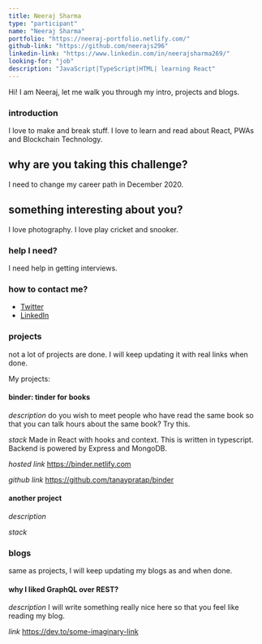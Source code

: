 ```yaml
---
title: Neeraj Sharma
type: "participant"
name: "Neeraj Sharma"
portfolio: "https://neeraj-portfolio.netlify.com/"
github-link: "https://github.com/neerajs296"
linkedin-link: "https://www.linkedin.com/in/neerajsharma269/"
looking-for: "job"
description: "JavaScript|TypeScript|HTML| learning React"
---
```


Hi! I am Neeraj, let me walk you through my intro, projects and blogs.

### introduction

I love to make and break stuff. I love to learn and read about React, PWAs and Blockchain Technology.


## why are you taking this challenge?

I need to change my career path in December 2020.

## something interesting about you?

I love photography.
I love play cricket and snooker.

### help I need?

I need help in getting interviews.

### how to contact me?

- [Twitter](https://twitter.com/NeerajS57619080)
- [LinkedIn](https://www.linkedin.com/in/neerajsharma269/)

### projects

not a lot of projects are done. I will keep updating it with real links when done.

My projects:

#### binder: tinder for books

_description_ do you wish to meet people who have read the same book so that you can talk hours about the same book? Try this.

_stack_ Made in React with hooks and context. This is written in typescript. Backend is powered by Express and MongoDB.

_hosted link_ https://binder.netlify.com

_github link_ https://github.com/tanaypratap/binder

#### another project

_description_

_stack_

### blogs

same as projects, I will keep updating my blogs as and when done.

#### why I liked GraphQL over REST?

_description_ I will write something really nice here so that you feel like reading my blog.

_link_ https://dev.to/some-imaginary-link

